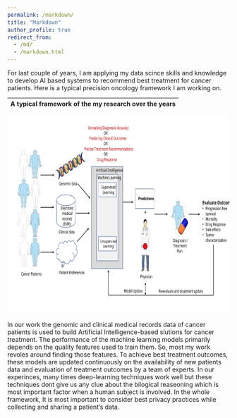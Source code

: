 ```yaml
---
permalink: /markdown/
title: "Markdown"
author_profile: true
redirect_from: 
  - /md/
  - /markdown.html
---
```


For last couple of years, I am applying my data scince skills and knowledge to develop AI based systems to recommend best treatment for cancer patients.  Here is a typical precision oncology framework I am working on. 


A typical framework of the my research over the years            |  
:-------------------------:|
<img src="../images/AI_framework.svg" alt="AI_framework" style="height: 450px; width:600px;"/> 

In our work the genomic and clinical medical records data of cancer patients is used to build  Artificial Intelligence-based slutions for cancer treatment. The performance of the machine learning models primarily depends on the quality features used to train them. So, most my work revoles around finding those features. To achieve best treatment outcomes, these models are updated continuously on the availability of new patients data and evaluation of treatment outcomes by a team of experts. 
In our experinces, many times deep-learning techniques work well but these techniques dont give us any clue about the bilogical reaseoning which is most important factor when a human subject is involved. In the whole framework, It is most important to consider best privacy practices while collecting and sharing a patient’s data.

